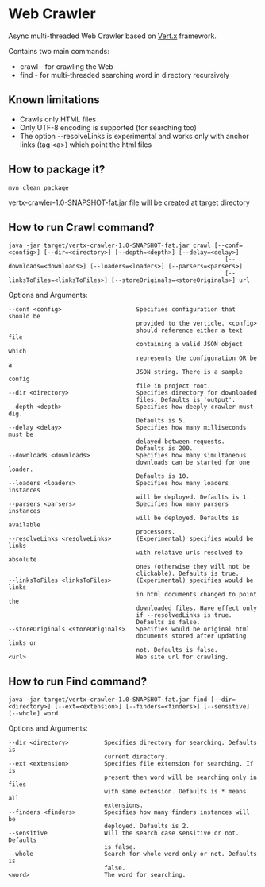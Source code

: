 # Web Crawler

Async multi-threaded Web Crawler based on [Vert.x](http://vertx.io/) framework.

Contains two main commands: 

* crawl - for crawling the Web
* find - for multi-threaded searching word in directory recursively

## Known limitations

* Crawls only HTML files
* Only UTF-8 encoding is supported (for searching too)
* The option --resolveLinks is experimental and works only with anchor links (tag &lt;a>) which point the html files

## How to package it?

    mvn clean package

vertx-crawler-1.0-SNAPSHOT-fat.jar file will be created at target directory

## How to run Crawl command?

    java -jar target/vertx-crawler-1.0-SNAPSHOT-fat.jar crawl [--conf=<config>] [--dir=<directory>] [--depth=<depth>] [--delay=<delay>]
                                                                 [--downloads=<downloads>] [--loaders=<loaders>] [--parsers=<parsers>] 
                                                                 [--linksToFiles=<linksToFiles>] [--storeOriginals=<storeOriginals>] url

Options and Arguments:
  
    --conf <config>                     Specifies configuration that should be
                                        provided to the verticle. <config>
                                        should reference either a text file
                                        containing a valid JSON object which
                                        represents the configuration OR be a
                                        JSON string. There is a sample config
                                        file in project root.
    --dir <directory>                   Specifies directory for downloaded
                                        files. Defaults is 'output'.  
    --depth <depth>                     Specifies how deeply crawler must dig.
                                        Defaults is 5.  
    --delay <delay>                     Specifies how many milliseconds must be
                                        delayed between requests. 
                                        Defaults is 200.  
    --downloads <downloads>             Specifies how many simultaneous
                                        downloads can be started for one loader.
                                        Defaults is 10.
    --loaders <loaders>                 Specifies how many loaders instances
                                        will be deployed. Defaults is 1.  
    --parsers <parsers>                 Specifies how many parsers instances
                                        will be deployed. Defaults is available
                                        processors.
    --resolveLinks <resolveLinks>       (Experimental) specifies would be links 
                                        with relative urls resolved to absolute 
                                        ones (otherwise they will not be 
                                        clickable). Defaults is true.
    --linksToFiles <linksToFiles>       (Experimental) specifies would be links
                                        in html documents changed to point the
                                        downloaded files. Have effect only 
                                        if --resolvedLinks is true.
                                        Defaults is false.
    --storeOriginals <storeOriginals>   Specifies would be original html
                                        documents stored after updating links or
                                        not. Defaults is false.
    <url>                               Web site url for crawling.

## How to run Find command?

    java -jar target/vertx-crawler-1.0-SNAPSHOT-fat.jar find [--dir=<directory>] [--ext=<extension>] [--finders=<finders>] [--sensitive] [--whole] word

Options and Arguments:

    --dir <directory>          Specifies directory for searching. Defaults is
                               current directory.
    --ext <extension>          Specifies file extension for searching. If is
                               present then word will be searching only in files
                               with same extension. Defaults is * means all
                               extensions.
    --finders <finders>        Specifies how many finders instances will be
                               deployed. Defaults is 2.
    --sensitive                Will the search case sensitive or not. Defaults
                               is false.
    --whole                    Search for whole word only or not. Defaults is
                               false.
    <word>                     The word for searching.

